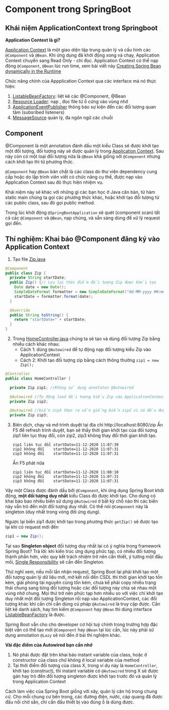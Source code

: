 # Component trong SpringBoot

## Khái niệm ApplicationContext trong Springboot

**Application Context là gì?**

[Application Context](https://docs.spring.io/spring-framework/docs/current/javadoc-api/org/springframework/context/ApplicationContext.html) là một giao diện tập trung quản lý và cấu hình các ```@Component``` và ```@Bean```. Khi ứng dụng đã khởi động xong và chạy, Application Context chuyển sang Read Only - chỉ đọc. Application Context có thể nạp động ```@Component```, ```@Bean``` lúc run time, xem bài viết này [Creating Spring Bean dynamically in the Runtime](https://lofidewanto.medium.com/creating-spring-bean-dynamically-in-the-runtime-d9e32c41d286)

Chức năng chính của Appplication Context qua các interface mà nó thực hiện:

1. [ListableBeanFactory](https://docs.spring.io/spring-framework/docs/current/javadoc-api/org/springframework/beans/factory/ListableBeanFactory.html): liệt kê các @Component, @Bean
2. [Resource Loader](https://docs.spring.io/spring-framework/docs/current/javadoc-api/org/springframework/core/io/ResourceLoader.html): nạp , đọc file từ ổ cứng vào vùng nhớ
3. [ApplicationEventPublisher](https://docs.spring.io/spring-framework/docs/current/javadoc-api/org/springframework/context/ApplicationEventPublisher.html) thông báo sự kiện đến các đối tượng quan tâm (subsribed listeners)
4. [MessageSource](https://docs.spring.io/spring-framework/docs/current/javadoc-api/org/springframework/context/MessageSource.html) quản lý, đa ngôn ngữ các chuỗi

## Component

@Component là một annotation đánh dấu một kiểu Class sẽ được khởi tạo một đối tượng, đối tượng này sẽ được quản lý trong [Application Context](https://docs.spring.io/spring-framework/docs/current/javadoc-api/org/springframework/context/ApplicationContext.html). Sau này còn có một loại đối tượng nữa là ```@Bean``` khá giống với ```@Component``` nhưng cách khởi tạo thì từ phương thức.

```@Component``` hay ```@Bean``` bản chất là các class do thư viện dependency cung cấp hoặc do lập trình viên viết
có chức năng cụ thể, được nạp vào Application Context sau đó thực hiện nhiệm vụ.

Khái niệm này sẽ khác với những gì các bạn học ở Java căn bản, từ hàm static main chúng ta gọi các phương thức khác, hoặc khởi tạo đối tượng từ các public class, sau đó gọi public method.

Trong lúc khởi động ```@SpringBootApplication``` sẽ quét (component scan) tất cả các ```@Component``` và ```@Bean```, nạp chúng, và sẵn sàng dùng để xử lý request gọi đến.

## Thí nghiệm: Khai báo @Component đăng ký vào Application Context

1. Tạo file [Zip.java](src/main/java/vn/techmaster/demobean/component/Zip.java)

```java
@Component
public class Zip {
  private String startDate;
  public Zip() {// Lưu lại thời điểm đối tượng Zip được khởi tạo
    Date date = new Date();
    SimpleDateFormat formatter = new SimpleDateFormat("dd-MM-yyyy HH:mm:ss");
    startDate = formatter.format(date);
  }

  @Override
  public String toString() {
    return "startDate=" + startDate;
  }
}
```

2. Trong [HomeController.java](src/main/java/vn/techmaster/demobean/controller/HomeController.java) chúng ta sẽ tạo và dùng đối tượng Zip bằng nhiều cách khác nhau:
   - Cách 1: dùng ```@Autowired``` để tự động nạp đối tượng kiểu Zip vào ApplicationContext
   - Cách 2: Khởi tạo đối tượng zip bằng cách thông thường ```zip1 = new Zip();```

```java
@Controller
public class HomeController {

  private Zip zip1; //Không sử dụng annotaton @Autowired

  @Autowired //Tự động load đối tượng kiểu Zip vào ApplicationContext
  private Zip zip2;

  @Autowired //biến zip3 thực ra vẫn giống biến zip2 vì nó đều được là 1 đối tượng duy nhất trong ApplicationContext
  private Zip zip3;
```

3. Biên dịch, chạy và mở trình duyệt tại địa chỉ http://localhost:8080/zip
   Ấn F5 để refresh trình duyệt, bạn sẽ thấy thời gian khởi tạo của đối tượng zip1 liên tục thay đổi,
   còn zip2, zip3 không thay đổi thời gian khởi tạo.

   ```
   zip1 liên tục đổi startDate=11-12-2020 11:07:39
   zip2 không đổi    startDate=11-12-2020 11:07:31
   zip3 không đổi    startDate=11-12-2020 11:07:31
   ```

    Ấn F5 phát nữa

   ```
   zip1 liên tục đổi startDate=11-12-2020 11:08:10
   zip2 không đổi    startDate=11-12-2020 11:07:31
   zip3 không đổi    startDate=11-12-2020 11:07:31
   ```

Vậy một Class được đánh dấu bởi ```@Component```, khi ứng dụng Spring Boot khởi động, **một đối tượng duy nhất** kiểu Class đó được khởi tạo. Cho dùng có khai báo bao nhiêu biến sử dụng ```@Autowired``` ở bất kỳ chỗ nào thì các biến này vẫn trỏ đến một đối tượng duy nhất. Có thể nói ```@Component``` này là singleton (duy nhất trong vòng đời ứng dụng).

Ngược lại biến zip1 được khởi tạo trong phương thức ```getZip()``` sẽ được tạo lại khi có request mới đến
```java
zip1 = new Zip();
```

Tại sao **Singleton object** đối tượng duy nhất lại có ý nghĩa trong framework Spring Boot?
Trả lời: khi kiến trúc ứng dụng phức tạp, có nhiều đối tượng thành phần hơn, việc quy kết trách nhiệm trở nên cần thiết, ý tưởng một đầu mối, [Single Responsibility](https://nhungdongcodevui.com/2017/03/18/solid-la-gi-nguyen-tac-1-don-nhiem-single-responsibility-principle/) sẽ cần đến Singleton.

 Thử nghĩ xem, nếu mỗi lần nhận request, Spring Boot lại phải khởi tạo một đối tượng quản lý dữ liệu mới, mở kết nối đến CSDL thì thời gian khởi tạo tốn kém, giải phóng tài nguyên cũng tốn kém, chưa kể phải copy nhiều trạng thái chung sang từng đối tượng hoặc các đối tượng này chia sẻ nhau một vùng nhớ chung. Mọi thứ trở nên phức tạp hơn nhiều so với việc chỉ khởi tạo duy nhất một đối tượng Singleton rồi nạp vào ApplicationContext, các đối tượng khác khi cần chỉ cần dùng cú pháp ```@Autowired``` là truy cập được. Cần liệt kê danh sách, hay tìm kiếm ```@Component``` hay ```@Bean``` thì dùng interface
[ListableBeanFactory](https://docs.spring.io/spring-framework/docs/current/javadoc-api/org/springframework/beans/factory/ListableBeanFactory.html) là được.

Spring Boot vẫn cho cho developer cơ hội tuỳ chỉnh trong trường hợp đặc biệt vẫn có thể tạo mới ```@Component``` hay ```@Bean``` tại lúc cần, lúc này phải sử dụng annotation ```@Lazy``` sẽ nói đến ở bài thí nghiệm khác.

**Vài đặc điểm của Autowired bạn cần nhớ**
1. Nó phải được đặt trên khai báo instant variable của class, hoặc ở constructor của class chứ không ở local variable của method
2. Tại thời điểm đối tượng của class X, trong ví dụ này là ```HomeController```, khởi tạo (construct), thì instant variable có ```@Autowired``` trong X sẽ được gán hay trỏ đến đối tượng singleton được khởi tạo trước đó và quản lý trong Application Context

Cách làm việc của Spring Boot giống với xây, quản lý căn hộ trong chung cứ. Cho mỗi chung cư bên trong, các đường điện, nước, cáp quang đã được đấu nối chờ sẵn, chỉ cần đấu thiết bị vào đúng ổ là dùng được.


